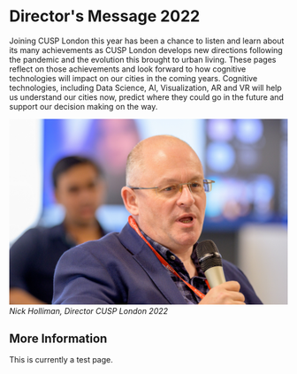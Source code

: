 # Director's Message 2022

Joining CUSP London this year has been a chance to listen and learn about its many
achievements as CUSP London develops new directions following the pandemic and the
evolution this brought to urban living. These pages reflect on those achievements and look
forward to how cognitive technologies will impact on our cities in the coming years.
Cognitive technologies, including Data Science, AI, Visualization, AR and VR will help us
understand our cities now, predict where they could go in the future and support our
decision making on the way.


![CUSP London Data Dive 2022](./assets/cuspDirector.jpg)
*Nick Holliman, Director CUSP London 2022* 

## More Information
This is currently a test page.

